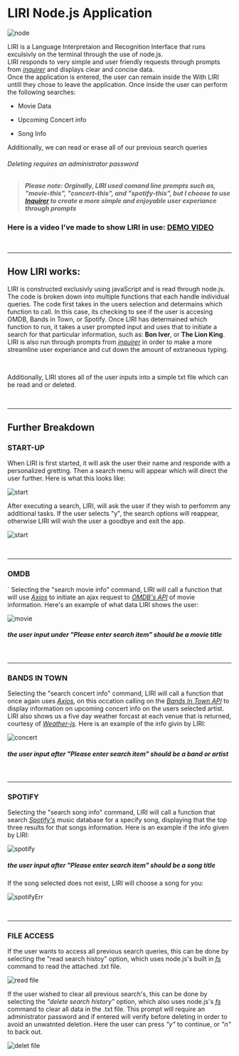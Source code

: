 # **LIRI Node.js Application** 
![node](document-media/node.png)

LIRI is a Language Interpretaion and Recognition Interface that runs exculsivly on the terminal through the use of node.js.
<br>
LIRI responds to very simple and user friendly requests through prompts from  *[inquirer](https://www.npmjs.com/package/inquirer)* and displays clear and concise data. 
<br>
Once the application is entered, the user can remain inside the 
With LIRI untill they chose to leave the application. Once inside the user can perform the following searches:

* Movie Data

* Upcoming Concert info

* Song Info

Additionally, we can read or erase all of our previous search queries 
###### *Deleting requires an administrator password*

>  ##### Please note: Orginally, LIRI used comand line prompts such as, "movie-this", "concert-this", and "spotify-this", but I choose to use *[Inquirer](https://www.npmjs.com/package/inquirer)* to create a more simple and enjoyable user experiance through prompts

### Here is a video I've made to show LIRI in use: [DEMO VIDEO](https://drive.google.com/file/d/1ToDnNhYWVfoOOFH527w6H2aQ3koZbBf-/view)

<br>
<hr>

## How LIRI works: 

LIRI is constructed exclusivly using javaScript and is read through node.js. The code is broken down into multiple functions that each handle individual queries. The code first takes in the users selection and determains which function to call. In this case, its checking to see if the user is accesing OMDB, Bands in Town, or Spotify. Once LIRI has determained which function to run, it takes a user prompted input and uses that to initiate a search for that particular information, such as:  **Bon Iver**, or **The Lion King**. LIRI is also run through prompts from *[inquirer](https://www.npmjs.com/package/inquirer)* in order to make a more streamline user experiance and cut down the amount of extraneous typing. 

<br>

Additionally, LIRI stores all of the user inputs into a simple txt file which can be read and or deleted.

<br>
<hr>

## Further Breakdown 

### **START-UP**

When LIRI is first started, it will ask the user their name and responde with a personalized gretting. Then a search menu will appear which will direct the user further. Here is what this looks like: 

![start](document-media/startUp.png)

After executing a search, LIRI, will ask the user if they wish to perfomrm any additional tasks. If the user selects "y", the search options will reappear, otherwise LIRI will wish the user a goodbye and exit the app. 

![start](document-media/end.png)

<br>
<hr>

### **OMDB**
`
Selecting the "search movie info" command, LIRI will call a function that will use *[Axios](https://www.npmjs.com/package/axios)* to initiate an ajax request to *[OMDB's API](https://www.npmjs.com/package/axios)* of movie information. Here's an example of what data LIRI shows the user: 

![movie](document-media/movie.png)

##### *the user input under "Please enter search item" should be a movie title*

<br>
<hr>

### **BANDS IN TOWN**

Selecting the "search concert info" command, LIRI will call a function that once again uses *[Axios](https://www.npmjs.com/package/axios)*, on this occation calling on the *[Bands In Town API](https://www.artists.bandsintown.com/bandsintown-api)* to display information on upcoming concert info on the users selected artist. LIRI also shows us a five day weather forcast at each venue that is returned, courtesy of *[Weather-js](https://www.npmjs.com/package/weather-js).*
Here is an example of the info givin by LIRI:

![concert](document-media/concert.png)

##### *the user input after "Please enter search item" should be a band or artist*

<br>
<hr>

### **SPOTIFY** 

Selecting the "search song info" command, LIRI will call a function that search *[Spotify's](https://www.spotify.com/us/premium/?utm_source=us-en_brand_contextual-desktop_text&utm_medium=paidsearch&utm_campaign=alwayson_ucanz_us_performancemarketing_core_brand+contextual-desktop+text+exact+us-en+google&gclid=Cj0KCQjwp5_qBRDBARIsANxdcimY0cLhyCYo-6-eHkEIips9xssyuHriD7vhaSqawBSSiTNYFR53YE0aAhJ9EALw_wcB&gclsrc=aw.ds)* music database for a specify song, displaying that the top three results for that songs information. Here is an example if the info given by LIRI: 

![spotify](document-media/song.png)

##### *the user input after "Please enter search item" should be a song title*


If the song selected does not exist, LIRI will choose a song for you: 

![spotifyErr](document-media/songErrExample.png)

<br>
<hr>

### **FILE ACCESS**

If the user wants to access all previous search queries, this can be done by selecting the "read search histoy" option, which uses node.js's built in *[fs](https://nodejs.org/api/fs.html)* command to read the attached .txt file.

![read file](document-media/read.png)

If the user wished to clear all previous search's, this can be done by selecting the  *"delete search history"* option, which also uses node.js's *[fs](https://nodejs.org/api/fs.html)* command to clear all data in the .txt file. This prompt will require an administrator password and if entered will verify before deleting in order to avoid an unwatnted deletion. Here the user can press *"y"* to continue, or *"n"* to back out. 

![delet file](document-media/delete.png)














